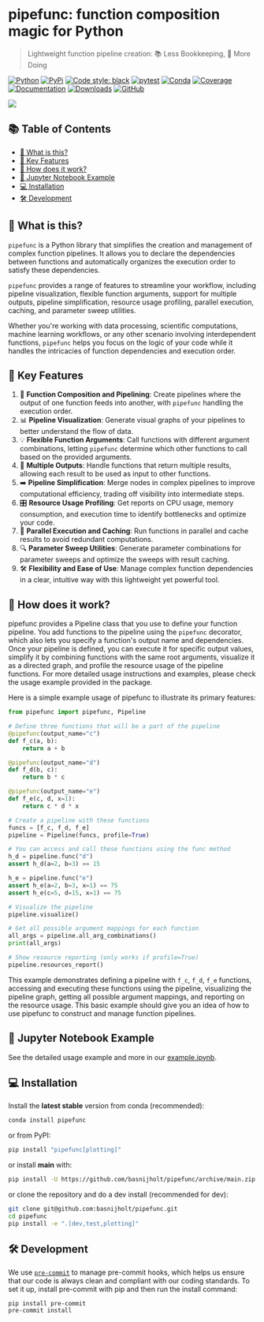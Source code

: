 # pipefunc: function composition magic for Python

> Lightweight function pipeline creation: 📚 Less Bookkeeping, 🎯 More Doing

[![Python](https://img.shields.io/pypi/pyversions/pipefunc)](https://pypi.org/project/pipefunc/)
[![PyPi](https://img.shields.io/pypi/v/pipefunc?color=blue)](https://pypi.org/project/pipefunc/)
[![Code style: black](https://img.shields.io/badge/code%20style-black-000000.svg)](https://github.com/psf/black)
[![pytest](https://github.com/basnijholt/pipefunc/actions/workflows/pytest.yml/badge.svg)](https://github.com/basnijholt/pipefunc/actions/workflows/pytest.yml)
[![Conda](https://img.shields.io/badge/install%20with-conda-green.svg)](https://anaconda.org/conda-forge/pipefunc)
[![Coverage](https://img.shields.io/codecov/c/github/basnijholt/pipefunc)](https://codecov.io/gh/basnijholt/pipefunc)
[![Documentation](https://readthedocs.org/projects/pipefunc/badge/?version=latest)](https://pipefunc.readthedocs.io/en/latest/?badge=latest)
[![Downloads](https://img.shields.io/conda/dn/conda-forge/pipefunc.svg)](https://anaconda.org/conda-forge/pipefunc)
[![GitHub](https://img.shields.io/github/stars/basnijholt/pipefunc.svg?style=social)](https://github.com/basnijholt/pipefunc/stargazers)


![](https://user-images.githubusercontent.com/6897215/253785642-cf2a6941-2ea6-41b0-8225-b3e52e94c4de.png)

<!-- toc-start -->
## :books: Table of Contents
<!-- START doctoc generated TOC please keep comment here to allow auto update -->
<!-- DON'T EDIT THIS SECTION, INSTEAD RE-RUN doctoc TO UPDATE -->

- [:thinking: What is this?](#thinking-what-is-this)
- [:rocket: Key Features](#rocket-key-features)
- [:test_tube: How does it work?](#test_tube-how-does-it-work)
- [:notebook: Jupyter Notebook Example](#notebook-jupyter-notebook-example)
- [:computer: Installation](#computer-installation)
- [:hammer_and_wrench: Development](#hammer_and_wrench-development)

<!-- END doctoc generated TOC please keep comment here to allow auto update -->
<!-- toc-end -->

## :thinking: What is this?

`pipefunc` is a Python library that simplifies the creation and management of complex function pipelines. It allows you to declare the dependencies between functions and automatically organizes the execution order to satisfy these dependencies.

`pipefunc` provides a range of features to streamline your workflow, including pipeline visualization, flexible function arguments, support for multiple outputs, pipeline simplification, resource usage profiling, parallel execution, caching, and parameter sweep utilities.

Whether you're working with data processing, scientific computations, machine learning workflows, or any other scenario involving interdependent functions, `pipefunc` helps you focus on the logic of your code while it handles the intricacies of function dependencies and execution order.

## :rocket: Key Features

1. 🚀 **Function Composition and Pipelining**: Create pipelines where the output of one function feeds into another, with `pipefunc` handling the execution order.
2. 📊 **Pipeline Visualization**: Generate visual graphs of your pipelines to better understand the flow of data.
3. 💡 **Flexible Function Arguments**: Call functions with different argument combinations, letting `pipefunc` determine which other functions to call based on the provided arguments.
4. 👥 **Multiple Outputs**: Handle functions that return multiple results, allowing each result to be used as input to other functions.
5. ➡️ **Pipeline Simplification**: Merge nodes in complex pipelines to improve computational efficiency, trading off visibility into intermediate steps.
6. 🎛️ **Resource Usage Profiling**: Get reports on CPU usage, memory consumption, and execution time to identify bottlenecks and optimize your code.
7. 🔄 **Parallel Execution and Caching**: Run functions in parallel and cache results to avoid redundant computations.
8. 🔍 **Parameter Sweep Utilities**: Generate parameter combinations for parameter sweeps and optimize the sweeps with result caching.
9. 🛠️ **Flexibility and Ease of Use**: Manage complex function dependencies in a clear, intuitive way with this lightweight yet powerful tool.

## :test_tube: How does it work?

pipefunc provides a Pipeline class that you use to define your function pipeline.
You add functions to the pipeline using the `pipefunc` decorator, which also lets you specify a function's output name and dependencies.
Once your pipeline is defined, you can execute it for specific output values, simplify it by combining functions with the same root arguments, visualize it as a directed graph, and profile the resource usage of the pipeline functions.
For more detailed usage instructions and examples, please check the usage example provided in the package.

Here is a simple example usage of pipefunc to illustrate its primary features:

```python
from pipefunc import pipefunc, Pipeline

# Define three functions that will be a part of the pipeline
@pipefunc(output_name="c")
def f_c(a, b):
    return a + b

@pipefunc(output_name="d")
def f_d(b, c):
    return b * c

@pipefunc(output_name="e")
def f_e(c, d, x=1):
    return c * d * x

# Create a pipeline with these functions
funcs = [f_c, f_d, f_e]
pipeline = Pipeline(funcs, profile=True)

# You can access and call these functions using the func method
h_d = pipeline.func("d")
assert h_d(a=2, b=3) == 15

h_e = pipeline.func("e")
assert h_e(a=2, b=3, x=1) == 75
assert h_e(c=5, d=15, x=1) == 75

# Visualize the pipeline
pipeline.visualize()

# Get all possible argument mappings for each function
all_args = pipeline.all_arg_combinations()
print(all_args)

# Show resource reporting (only works if profile=True)
pipeline.resources_report()
```

This example demonstrates defining a pipeline with `f_c`, `f_d`, `f_e` functions, accessing and executing these functions using the pipeline, visualizing the pipeline graph, getting all possible argument mappings, and reporting on the resource usage.
This basic example should give you an idea of how to use pipefunc to construct and manage function pipelines.

## :notebook: Jupyter Notebook Example

See the detailed usage example and more in our [example.ipynb](https://github.com/basnijholt/pipefunc/blob/main/example.ipynb).

## :computer: Installation

Install the **latest stable** version from conda (recommended):

```bash
conda install pipefunc
```

or from PyPI:

```bash
pip install "pipefunc[plotting]"
```

or install **main** with:

```bash
pip install -U https://github.com/basnijholt/pipefunc/archive/main.zip
```

or clone the repository and do a dev install (recommended for dev):

```bash
git clone git@github.com:basnijholt/pipefunc.git
cd pipefunc
pip install -e ".[dev,test,plotting]"
```

## :hammer_and_wrench: Development

We use [`pre-commit`](https://pre-commit.com/) to manage pre-commit hooks, which helps us ensure that our code is always clean and compliant with our coding standards.
To set it up, install pre-commit with pip and then run the install command:

```bash
pip install pre-commit
pre-commit install
```
